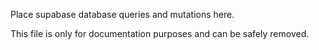 Place supabase database queries and mutations here.

This file is only for documentation purposes and can be safely removed.
